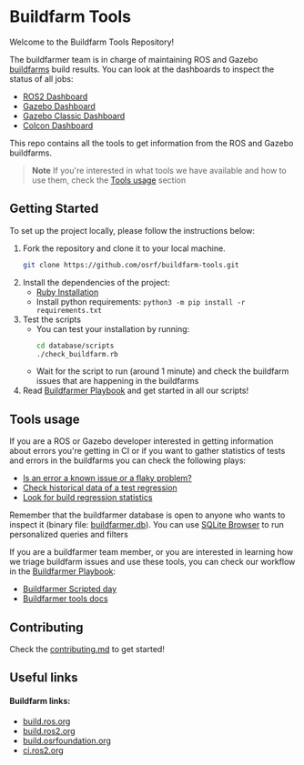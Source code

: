 # Buildfarm Tools

Welcome to the Buildfarm Tools Repository!

The buildfarmer team is in charge of maintaining ROS and Gazebo [buildfarms](#buildfarm-links) build results. You can look at the dashboards to inspect the status of all jobs:
* [ROS2  Dashboard](./ROS2.md)
* [Gazebo Dashboard](./Gazebo.md)
* [Gazebo Classic Dashboard](./GazeboClassic.md)
* [Colcon Dashboard](./Colcon.md)

This repo contains all the tools to get information from the ROS and Gazebo buildfarms.

> **Note**
> If you're interested in what tools we have available and how to use them, check the [Tools usage](#tools-usage) section

## Getting Started

To set up the project locally, please follow the instructions below:

1. Fork the repository and clone it to your local machine.
    ```bash
    git clone https://github.com/osrf/buildfarm-tools.git
    ```
2. Install the dependencies of the project:
    * [Ruby Installation](https://www.ruby-lang.org/en/documentation/installation/)
    * Install python requirements: `python3 -m pip install -r requirements.txt`
3. Test the scripts
    * You can test your installation by running:
        ```bash
        cd database/scripts
        ./check_buildfarm.rb
        ```
    * Wait for the script to run (around 1 minute) and check the buildfarm issues that are happening in the buildfarms
4. Read [Buildfarmer Playbook](./playbook/buildfarmer/README.md) and get started in all our scripts!

## Tools usage

If you are a ROS or Gazebo developer interested in getting information about errors you're getting in CI or if you want to gather statistics of tests and errors in the buildfarms you can check the following plays:

* [Is an error a known issue or a flaky problem?](./playbook/is-an-error-a-known-issue-or-a-flaky-problem.md)
* [Check historical data of a test regression](./playbook/check-historical-data-of-a-test-regression.md)
* [Look for build regression statistics](./playbook/look-for-build-regression-statistics.md)

Remember that the buildfarmer database is open to anyone who wants to inspect it (binary file: [buildfarmer.db](./database/buildfarmer.db)). You can use [SQLite Browser](https://sqlitebrowser.org/) to run personalized queries and filters

If you are a buildfarmer team member, or you are interested in learning how we triage buildfarm issues and use these tools, you can check our workflow in the [Buildfarmer Playbook](./playbook/buildfarmer/README.md):
* [Buildfarmer Scripted day](./playbook/buildfarmer/scripted_buildfarm_day.md)
* [Buildfarmer tools docs](./playbook/buildfarmer/buildfarmer_triage_tools.md)

## Contributing

Check the [contributing.md](./contributing.md) to get started!

## Useful links

#### Buildfarm links:

<ul>
<li><a href="https://build.ros.org/">build.ros.org</a></li>
<li><a href="https://build.ros2.org/">build.ros2.org</a></li>
<li><a href="https://build.osrfoundation.org/">build.osrfoundation.org</a></li>
<li><a href="https://ci.ros2.org/">ci.ros2.org</a></li>
</ul>
